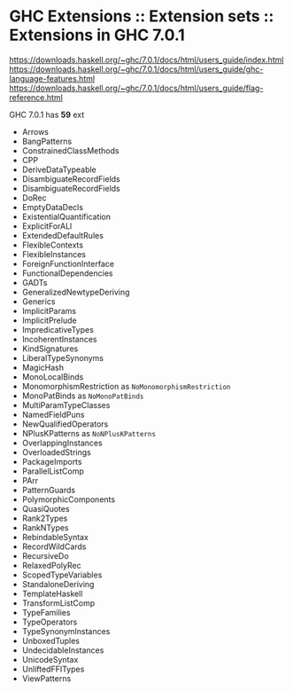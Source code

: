 # GHC Extensions :: Extension sets :: Extensions in GHC 7.0.1

https://downloads.haskell.org/~ghc/7.0.1/docs/html/users_guide/index.html
https://downloads.haskell.org/~ghc/7.0.1/docs/html/users_guide/ghc-language-features.html
https://downloads.haskell.org/~ghc/7.0.1/docs/html/users_guide/flag-reference.html


GHC 7.0.1 has __59__ ext
- Arrows
- BangPatterns
- ConstrainedClassMethods
- CPP
- DeriveDataTypeable
- DisambiguateRecordFields
- DisambiguateRecordFields
- DoRec
- EmptyDataDecls
- ExistentialQuantification
- ExplicitForALl
- ExtendedDefaultRules
- FlexibleContexts
- FlexibleInstances
- ForeignFunctionInterface
- FunctionalDependencies
- GADTs
- GeneralizedNewtypeDeriving
- Generics
- ImplicitParams
- ImplicitPrelude
- ImpredicativeTypes
- IncoherentInstances
- KindSignatures
- LiberalTypeSynonyms
- MagicHash
- MonoLocalBinds
- MonomorphismRestriction   as `NoMonomorphismRestriction`
- MonoPatBinds              as `NoMonoPatBinds`
- MultiParamTypeClasses
- NamedFieldPuns
- NewQualifiedOperators
- NPlusKPatterns            as `NoNPlusKPatterns`
- OverlappingInstances
- OverloadedStrings
- PackageImports
- ParallelListComp
- PArr
- PatternGuards
- PolymorphicComponents
- QuasiQuotes
- Rank2Types
- RankNTypes
- RebindableSyntax
- RecordWildCards
- RecursiveDo
- RelaxedPolyRec
- ScopedTypeVariables
- StandaloneDeriving
- TemplateHaskell
- TransformListComp
- TypeFamilies
- TypeOperators
- TypeSynonymInstances
- UnboxedTuples
- UndecidableInstances
- UnicodeSyntax
- UnliftedFFITypes
- ViewPatterns
